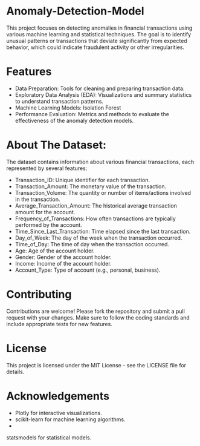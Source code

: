 # Anomaly-Detection-Model
This project focuses on detecting anomalies in financial transactions using various machine learning and statistical techniques. The goal is to identify unusual patterns or transactions that deviate significantly from expected behavior, which could indicate fraudulent activity or other irregularities.

# Features

- Data Preparation: Tools for cleaning and preparing transaction data.
- Exploratory Data Analysis (EDA): Visualizations and summary statistics to understand transaction patterns.
- Machine Learning Models: Isolation Forest
- Performance Evaluation: Metrics and methods to evaluate the effectiveness of the anomaly detection models.

# About The Dataset:

The dataset contains information about various financial transactions, each represented by several features:
- Transaction_ID: Unique identifier for each transaction.
- Transaction_Amount: The monetary value of the transaction.
- Transaction_Volume: The quantity or number of items/actions involved in the transaction.
- Average_Transaction_Amount: The historical average transaction amount for the account.
- Frequency_of_Transactions: How often transactions are typically performed by the account.
- Time_Since_Last_Transaction: Time elapsed since the last transaction.
- Day_of_Week: The day of the week when the transaction occurred.
- Time_of_Day: The time of day when the transaction occurred.
- Age: Age of the account holder.
- Gender: Gender of the account holder.
- Income: Income of the account holder.
- Account_Type: Type of account (e.g., personal, business).

# Contributing
Contributions are welcome! Please fork the repository and submit a pull request with your changes. Make sure to follow the coding standards and include appropriate tests for new features.

# License
This project is licensed under the MIT License - see the LICENSE file for details.

# Acknowledgements
- Plotly for interactive visualizations.
- scikit-learn for machine learning algorithms.
- 
statsmodels for statistical models.
